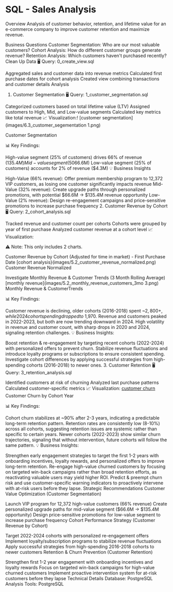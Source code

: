 # SQL - Sales Analysis
Overview
Analysis of customer behavior, retention, and lifetime value for an e-commerce company to improve customer retention and maximize revenue.

Business Questions
Customer Segmentation: Who are our most valuable customers?
Cohort Analysis: How do different customer groups generate revenue?
Retention Analysis: Which customers haven't purchased recently?
Clean Up Data
🖥️ Query: 0_create_view.sql

Aggregated sales and customer data into revenue metrics
Calculated first purchase dates for cohort analysis
Created view combining transactions and customer details
Analysis
1. Customer Segmentation
🖥️ Query: 1_customer_segmentation.sql

Categorized customers based on total lifetime value (LTV)
Assigned customers to High, Mid, and Low-value segments
Calculated key metrics like total revenue
📈 Visualization:!
[customer segmentation](images/6.3_customer_segementation 1.png)

Customer Segmentation

📊 Key Findings:

High-value segment (25% of customers) drives 66% of revenue ($135.4M)
Mid-value segment (50% of customers) generates 32% of revenue ($66.6M)
Low-value segment (25% of customers) accounts for 2% of revenue ($4.3M)
💡 Business Insights

High-Value (66% revenue): Offer premium membership program to 12,372 VIP customers, as losing one customer significantly impacts revenue
Mid-Value (32% revenue): Create upgrade paths through personalized promotions, with potential $66.6M → $135.4M revenue opportunity
Low-Value (2% revenue): Design re-engagement campaigns and price-sensitive promotions to increase purchase frequency
2. Customer Revenue by Cohort
🖥️ Query: 2_cohort_analysis.sql

Tracked revenue and customer count per cohorts
Cohorts were grouped by year of first purchase
Analyzed customer revenue at a cohort level
📈 Visualization:



⚠️ Note: This only includes 2 charts.

Customer Revenue by Cohort (Adjusted for time in market) - First Purchase Date
[cohort analysis}(images/5.2_customer_revenue_normalized.png)
Customer Revenue Normalized

Investigate Monthly Revenue & Customer Trends (3 Month Rolling Average)
[monthly revenue](images/5.2_monthly_revenue_customers_3mo 3.png)
Monthly Revenue & CustomerTrends

📊 Key Findings:

Customer revenue is declining, older cohorts (2016-2018) spent ~$2,800+, while 2024 cohort spending dropped to ~$1,970.
Revenue and customers peaked in 2022-2023, but both are now trending downward in 2024.
High volatility in revenue and customer count, with sharp drops in 2020 and 2024, signaling retention challenges.
💡 Business Insights:

Boost retention & re-engagement by targeting recent cohorts (2022-2024) with personalized offers to prevent churn.
Stabilize revenue fluctuations and introduce loyalty programs or subscriptions to ensure consistent spending.
Investigate cohort differences by applying successful strategies from high-spending cohorts (2016-2018) to newer ones.
3. Customer Retention
🖥️ Query: 3_retention_analysis.sql

Identified customers at risk of churning
Analyzed last purchase patterns
Calculated customer-specific metrics
📈 Visualization:
[customer churn](images/7.3_customer_churn_cohort_year4.png)
Customer Churn by Cohort Year

📊 Key Findings:

Cohort churn stabilizes at ~90% after 2-3 years, indicating a predictable long-term retention pattern.
Retention rates are consistently low (8-10%) across all cohorts, suggesting retention issues are systemic rather than specific to certain years.
Newer cohorts (2022-2023) show similar churn trajectories, signaling that without intervention, future cohorts will follow the same pattern.
💡 Business Insights:

Strengthen early engagement strategies to target the first 1-2 years with onboarding incentives, loyalty rewards, and personalized offers to improve long-term retention.
Re-engage high-value churned customers by focusing on targeted win-back campaigns rather than broad retention efforts, as reactivating valuable users may yield higher ROI.
Predict & preempt churn risk and use customer-specific warning indicators to proactively intervene with at-risk users before they lapse.
Strategic Recommendations
Customer Value Optimization (Customer Segmentation)

Launch VIP program for 12,372 high-value customers (66% revenue)
Create personalized upgrade paths for mid-value segment ($66.6M → $135.4M opportunity)
Design price-sensitive promotions for low-value segment to increase purchase frequency
Cohort Performance Strategy (Customer Revenue by Cohort)

Target 2022-2024 cohorts with personalized re-engagement offers
Implement loyalty/subscription programs to stabilize revenue fluctuations
Apply successful strategies from high-spending 2016-2018 cohorts to newer customers
Retention & Churn Prevention (Customer Retention)

Strengthen first 1-2 year engagement with onboarding incentives and loyalty rewards
Focus on targeted win-back campaigns for high-value churned customers
Implement proactive intervention system for at-risk customers before they lapse
Technical Details
Database: PostgreSQL
Analysis Tools: PostgreSQL
